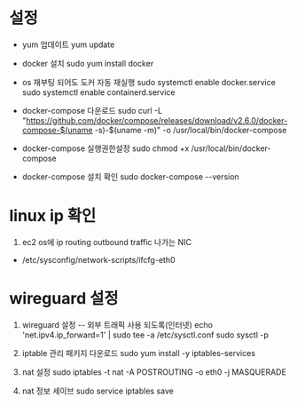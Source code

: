 
# 설정

- yum 업데이트
yum update

- docker 설치
sudo yum install docker

- os 재부팅 되어도 도커 자동 재실행
sudo systemctl enable docker.service
sudo systemctl enable containerd.service

- docker-compose 다운로드
sudo curl -L "https://github.com/docker/compose/releases/download/v2.6.0/docker-compose-$(uname -s)-$(uname -m)" -o /usr/local/bin/docker-compose

- docker-compose 실행권한설정
sudo chmod +x /usr/local/bin/docker-compose

- docker-compose 설치 확인
sudo docker-compose --version


# linux ip 확인

1. ec2 os에 ip routing outbound traffic 나가는 NIC
- /etc/sysconfig/network-scripts/ifcfg-eth0


# wireguard 설정

1. wireguard 설정
-- 외부 트래픽 사용 되도록(인터넷)
echo 'net.ipv4.ip_forward=1' | sudo tee -a /etc/sysctl.conf
sudo sysctl -p

2. iptable 관리 패키지 다운로드 
sudo yum install -y iptables-services

3. nat 설정
sudo iptables -t nat -A POSTROUTING -o eth0 -j MASQUERADE

4. nat 정보 세이브
sudo service iptables save
